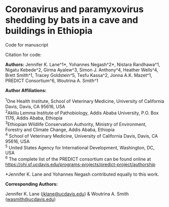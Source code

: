 # Coronavirus and paramyxovirus shedding by bats in a cave and buildings in Ethiopia

Code for manuscript

Citation for code: 

**Authors:** Jennifer K. Lane^1*, Yohannes Negash^2*, Nistara Randhawa^1, Nigatu Kebede^2, Girma Ayalew^3, Simon J. Anthony^4, Heather Wells^4, Brett Smith^1, Tracey Goldstein^5, Tesfu Kassa^2, Jonna A.K. Mazet^1, PREDICT Consortium^6, Woutrina A. Smith^1


**Author Affiliations:**

<sup>1</sup>One Health Institute, School of Veterinary Medicine, University of California Davis, Davis, CA 95616, USA  
<sup>2</sup>Aklilu Lemma Institute of Pathobiology, Addis Ababa University, P.O. Box 1176, Addis Ababa, Ethiopia  
<sup>3</sup>Ethiopian Wildlife Conservation Authority, Ministry of Environment, Forestry and Climate Change, Addis Ababa, Ethiopia  
<sup>4</sup> School of Veterinary Medicine, University of California Davis, Davis, CA 95616, USA  
<sup>5</sup> United States Agency for International Development, Washington, DC, USA  
<sup>6</sup> The complete list of the PREDICT consortium can be found online at https://ohi.sf.ucdavis.edu/programs-projects/predict-project/authorship  


*Jennifer K. Lane and Yohannes Negash contributed equally to this work.


**Corresponding Authors:**

Jennifer K. Lane (jklane@ucdavis.edu) & Woutrina A. Smith (wasmith@ucdavis.edu)
